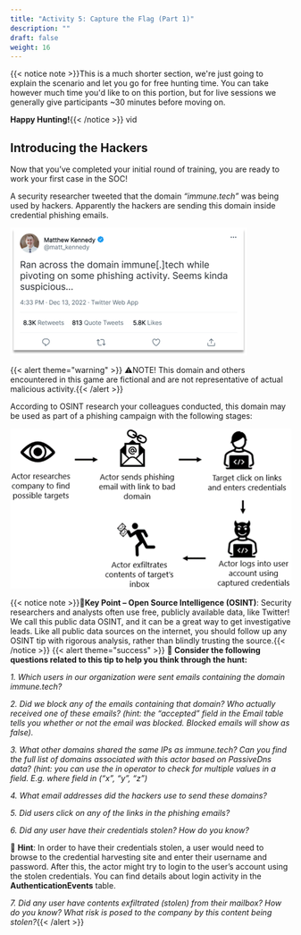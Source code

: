 ```yaml
---
title: "Activity 5: Capture the Flag (Part 1)"
description: ""
draft: false
weight: 16
---
```


{{< notice note >}}This is a much shorter section, we're just going to explain the scenario and let you go for free hunting time. You can take however much time you'd like to on this portion, but for live sessions we generally give participants ~30 minutes before moving on.

 **Happy Hunting!**{{< /notice >}}
vid

## Introducing the Hackers

Now that you’ve completed your initial round of training, you are ready to work your first case in the SOC!

A security researcher tweeted that the domain *“immune.tech”* was being used by hackers. Apparently the hackers are sending this domain inside credential phishing emails.

<img src= "https://github.com/bgrant34/workshops/blob/master/content/english/kusto-kc7/Images/CTF1.png?raw=true" alt= “” width="value" height="value">

{{< alert theme="warning" >}}
⚠️NOTE! This domain and others encountered in this game are fictional and are not representative of actual malicious activity.{{< /alert >}}

According to OSINT research your colleagues conducted, this domain may be used as part of a phishing campaign with the following stages:

<img src= "https://github.com/bgrant34/workshops/blob/master/content/english/kusto-kc7/Images/CTF2.png?raw=true" alt= “” width="value" height="value">

{{< notice note >}}🎯**Key Point – Open Source Intelligence (OSINT)**: Security researchers and analysts often use free, publicly available data, like Twitter! We call this public data OSINT, and it can be a great way to get investigative leads. Like all public data sources on the internet, you should follow up any OSINT tip with rigorous analysis, rather than blindly trusting the source.{{< /notice >}}
{{< alert theme="success" >}}
🤔 **Consider the following questions related to this tip to help you think through the hunt:**

*1.	Which users in our organization were sent emails containing the domain immune.tech?*

*2.	Did we block any of the emails containing that domain? Who actually received one of these emails? (hint: the “accepted” field in the Email table tells you whether or not the email was blocked. Blocked emails will show as false).*

*3.	What other domains shared the same IPs as immune.tech? Can you find the full list of domains associated with this actor based on PassiveDns data? (hint: you can use the in operator to check for multiple values in a field. E.g. where field in (“x”, “y”, “z”)*

*4.	What email addresses did the hackers use to send these domains?* 

*5.	Did users click on any of the links in the phishing emails?*

*6.	Did any user have their credentials stolen? How do you know?*

🤫 **Hint**: In order to have their credentials stolen, a user would need to browse to the credential harvesting site and enter their username and password. After this, the actor might try to login to the user’s account using the stolen credentials. You can find details about login activity in the **AuthenticationEvents** table.


*7.	Did any user have contents exfiltrated (stolen) from their mailbox? How do you know? What risk is posed to the company by this content being stolen?*{{< /alert >}}


